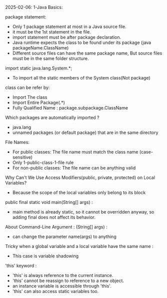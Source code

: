 
2025-02-06:
1-Java Basics:

package statement:
- Only 1 package statement at most in a Java source file.
- it must be the 1st statement in the file.
- import statement must be after package declaration.
- Java runtime expects the class to be found under its package (java packageName.ClassName)
- Different source files can have the same package name, But source files must be in the same folder structure. 

import static java.lang.System.*;
- To import all the static members of the System class(Not package)

class can be refer by:
- Import The class
- Import Entire Package(.*)
- Fully Qualified Name : package.subpackage.ClassName

Which packages are automatically imported ?
- java.lang
- unnamed packages (or default package) that are in the same directory

File Names:
- For public classes: The file name must match the class name (case-sensitive)
- Only 1-public-class-1-file rule
- For non-public classes: The file name can be anything valid

Why Can't We Use Access Modifiers(public, private, protected) on Local Variables?
- Because the scope of the local variables only belong to its block

public final static void main(String[] args) :
- main method is already static, so it cannot be overridden anyway, so adding final does not affect its behavior.

About Command-Line Argument : (String[] args) :
- can change the parameter name(args) to anything

Tricky when a global variable and a local variable have the same name :
- This case is variable shadowing

'this' keyword :
- 'this' is always reference to the current instance.
- 'this' cannot be reassign to reference to a new object.
- an instance variable is accessible through 'this'.
- 'this' can also access static variables too.
